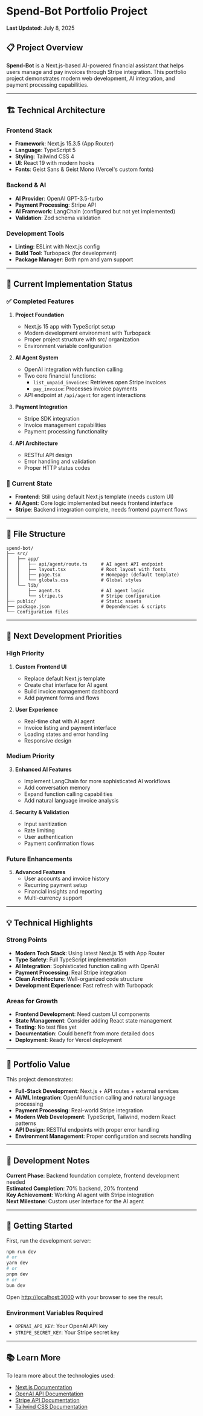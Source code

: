 # Spend-Bot Portfolio Project

**Last Updated**: July 8, 2025

## 📋 Project Overview

**Spend-Bot** is a Next.js-based AI-powered financial assistant that helps users manage and pay invoices through Stripe integration. This portfolio project demonstrates modern web development, AI integration, and payment processing capabilities.

---

## 🏗️ Technical Architecture

### Frontend Stack

- **Framework**: Next.js 15.3.5 (App Router)
- **Language**: TypeScript 5
- **Styling**: Tailwind CSS 4
- **UI**: React 19 with modern hooks
- **Fonts**: Geist Sans & Geist Mono (Vercel's custom fonts)

### Backend & AI

- **AI Provider**: OpenAI GPT-3.5-turbo
- **Payment Processing**: Stripe API
- **AI Framework**: LangChain (configured but not yet implemented)
- **Validation**: Zod schema validation

### Development Tools

- **Linting**: ESLint with Next.js config
- **Build Tool**: Turbopack (for development)
- **Package Manager**: Both npm and yarn support

---

## 🔧 Current Implementation Status

### ✅ Completed Features

1. **Project Foundation**

   - Next.js 15 app with TypeScript setup
   - Modern development environment with Turbopack
   - Proper project structure with src/ organization
   - Environment variable configuration

2. **AI Agent System**

   - OpenAI integration with function calling
   - Two core financial functions:
     - `list_unpaid_invoices`: Retrieves open Stripe invoices
     - `pay_invoice`: Processes invoice payments
   - API endpoint at `/api/agent` for agent interactions

3. **Payment Integration**

   - Stripe SDK integration
   - Invoice management capabilities
   - Payment processing functionality

4. **API Architecture**
   - RESTful API design
   - Error handling and validation
   - Proper HTTP status codes

### 🚧 Current State

- **Frontend**: Still using default Next.js template (needs custom UI)
- **AI Agent**: Core logic implemented but needs frontend interface
- **Stripe**: Backend integration complete, needs frontend payment flows

---

## 📁 File Structure

```
spend-bot/
├── src/
│   ├── app/
│   │   ├── api/agent/route.ts     # AI agent API endpoint
│   │   ├── layout.tsx             # Root layout with fonts
│   │   ├── page.tsx               # Homepage (default template)
│   │   └── globals.css            # Global styles
│   └── lib/
│       ├── agent.ts               # AI agent logic
│       └── stripe.ts              # Stripe configuration
├── public/                        # Static assets
├── package.json                   # Dependencies & scripts
└── Configuration files
```

---

## 🎯 Next Development Priorities

### High Priority

1. **Custom Frontend UI**

   - Replace default Next.js template
   - Create chat interface for AI agent
   - Build invoice management dashboard
   - Add payment forms and flows

2. **User Experience**
   - Real-time chat with AI agent
   - Invoice listing and payment interface
   - Loading states and error handling
   - Responsive design

### Medium Priority

3. **Enhanced AI Features**

   - Implement LangChain for more sophisticated AI workflows
   - Add conversation memory
   - Expand function calling capabilities
   - Add natural language invoice analysis

4. **Security & Validation**
   - Input sanitization
   - Rate limiting
   - User authentication
   - Payment confirmation flows

### Future Enhancements

5. **Advanced Features**
   - User accounts and invoice history
   - Recurring payment setup
   - Financial insights and reporting
   - Multi-currency support

---

## 💡 Technical Highlights

### Strong Points

- **Modern Tech Stack**: Using latest Next.js 15 with App Router
- **Type Safety**: Full TypeScript implementation
- **AI Integration**: Sophisticated function calling with OpenAI
- **Payment Processing**: Real Stripe integration
- **Clean Architecture**: Well-organized code structure
- **Development Experience**: Fast refresh with Turbopack

### Areas for Growth

- **Frontend Development**: Need custom UI components
- **State Management**: Consider adding React state management
- **Testing**: No test files yet
- **Documentation**: Could benefit from more detailed docs
- **Deployment**: Ready for Vercel deployment

---

## 🚀 Portfolio Value

This project demonstrates:

- **Full-Stack Development**: Next.js + API routes + external services
- **AI/ML Integration**: OpenAI function calling and natural language processing
- **Payment Processing**: Real-world Stripe integration
- **Modern Web Development**: TypeScript, Tailwind, modern React patterns
- **API Design**: RESTful endpoints with proper error handling
- **Environment Management**: Proper configuration and secrets handling

---

## 📝 Development Notes

**Current Phase**: Backend foundation complete, frontend development needed  
**Estimated Completion**: 70% backend, 20% frontend  
**Key Achievement**: Working AI agent with Stripe integration  
**Next Milestone**: Custom user interface for the AI agent

---

## 🚀 Getting Started

First, run the development server:

```bash
npm run dev
# or
yarn dev
# or
pnpm dev
# or
bun dev
```

Open [http://localhost:3000](http://localhost:3000) with your browser to see the result.

### Environment Variables Required

- `OPENAI_API_KEY`: Your OpenAI API key
- `STRIPE_SECRET_KEY`: Your Stripe secret key

---

## 📚 Learn More

To learn more about the technologies used:

- [Next.js Documentation](https://nextjs.org/docs)
- [OpenAI API Documentation](https://platform.openai.com/docs)
- [Stripe API Documentation](https://stripe.com/docs/api)
- [Tailwind CSS Documentation](https://tailwindcss.com/docs)
